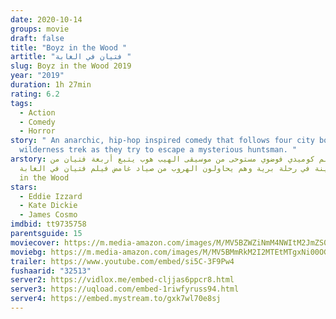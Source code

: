 ```yaml
---
date: 2020-10-14
groups: movie
draft: false
title: "Boyz in the Wood "
artitle: "فتيان في الغابة "
slug: Boyz in the Wood 2019
year: "2019"
duration: 1h 27min
rating: 6.2
tags:
  - Action
  - Comedy
  - Horror
story: " An anarchic, hip-hop inspired comedy that follows four city boys on a
  wilderness trek as they try to escape a mysterious huntsman. "
arstory: فيلم كوميدي فوضوي مستوحى من موسيقى الهيب هوب يتبع أربعة فتيان من
  المدينة في رحلة برية وهم يحاولون الهروب من صياد غامض فيلم فتيان في الغابة Boyz
  in the Wood
stars:
  - Eddie Izzard
  - Kate Dickie
  - James Cosmo
imdbid: tt9735758
parentsguide: 15
moviecover: https://m.media-amazon.com/images/M/MV5BZWZiNmM4NWItM2JmZS00ZmI1LWE4NjAtZmY1M2MxZTBjNzY0XkEyXkFqcGdeQXVyMTkxNjUyNQ@@._V1_UX1101_.jpg
moviebg: https://m.media-amazon.com/images/M/MV5BMmRkM2I2MTEtMTgxNi00OGUwLTk5M2YtM2Y5NzI2MTIwOTIwXkEyXkFqcGdeQXVyNzEwODIxNzE@._V1_UX1280_.jpg
trailer: https://www.youtube.com/embed/si5C-3F9Pw4
fushaarid: "32513"
server2: https://vidlox.me/embed-cljjas6ppcr8.html
server3: https://uqload.com/embed-1riwfyruss94.html
server4: https://embed.mystream.to/gxk7wl70e8sj
---
```


